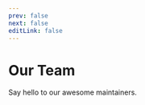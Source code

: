 ```yaml
---
prev: false
next: false
editLink: false
---
```


<script setup>
import { VPTeamMembers } from 'vitepress/theme'

const members = [
  {
    avatar: 'https://www.github.com/baumannzone.png',
    name: 'Jorge Baumann',
    title: 'Maintainer',
    links: [
      { icon: 'github', link: 'https://github.com/baumannzone' },
      { icon: 'twitter', link: 'https://twitter.com/baumannzone' }
    ]
  },
  {
    avatar: 'https://github.com/eduvilla97.png',
    name: 'Eduardo Villaverde',
    title: 'Maintainer',
    links: [
      { icon: 'github', link: 'https://github.com/eduvilla97' },
    ]
  },
  {
    avatar: 'https://www.github.com/ArshiaSaleem98.png',
    name: 'Arshia Saleem',
    title: 'Maintainer',
    links: [
      { icon: 'github', link: 'https://github.com/ArshiaSaleem98' },
    ]
  },
  {
    avatar: 'https://www.github.com/arturogbruno.png',
    name: 'Arturo Gómez',
    title: 'Maintainer',
    links: [
      { icon: 'github', link: 'https://github.com/arturogbruno' },
    ]
  }
]
</script>

# Our Team

Say hello to our awesome maintainers.

<VPTeamMembers size="small" :members="members" />

